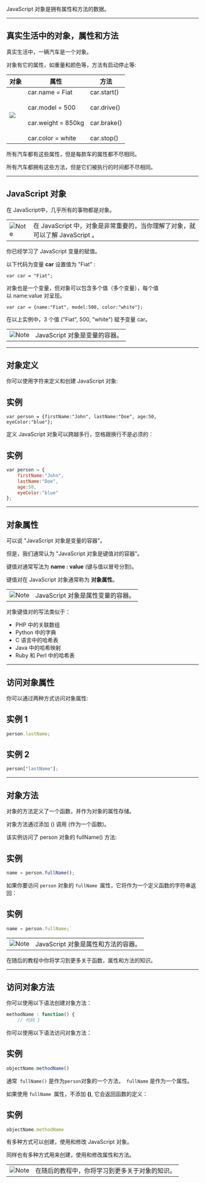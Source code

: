 JavaScript 对象是拥有属性和方法的数据。

---

## 真实生活中的对象，属性和方法

真实生活中，一辆汽车是一个对象。

对象有它的属性，如重量和颜色等，方法有启动停止等:

|对象|属性|方法|
|---|---|---|
|![](https://www.runoob.com/images/objectExplained.gif)|car.name = Fiat  <br>  <br>car.model = 500  <br>  <br>car.weight = 850kg  <br>  <br>car.color = white|car.start()  <br>  <br>car.drive()  <br>  <br>car.brake()  <br>  <br>car.stop()|

所有汽车都有这些属性，但是每款车的属性都不尽相同。

所有汽车都拥有这些方法，但是它们被执行的时间都不尽相同。

---

## JavaScript 对象

在 JavaScript中，几乎所有的事物都是对象。

|   |   |
|---|---|
|![Note](https://www.runoob.com/images/lamp.jpg)|在 JavaScript 中，对象是非常重要的，当你理解了对象，就可以了解 JavaScript 。|

你已经学习了 JavaScript 变量的赋值。

以下代码为变量 **car** 设置值为 "Fiat" :

``` JS
var car = "Fiat";
```

对象也是一个变量，但对象可以包含多个值（多个变量），每个值以 name:value 对呈现。

``` JS
var car = {name:"Fiat", model:500, color:"white"};
```

在以上实例中，3 个值 ("Fiat", 500, "white") 赋予变量 car。

|   |   |
|---|---|
|![Note](https://www.runoob.com/images/lamp.jpg)|JavaScript 对象是变量的容器。|

---

## 对象定义

你可以使用字符来定义和创建 JavaScript 对象:

## 实例

``` JS
var person = {firstName:"John", lastName:"Doe", age:50, eyeColor:"blue"};  
```


定义 JavaScript 对象可以跨越多行，空格跟换行不是必须的：

## 实例

``` js
var person = {  
    firstName:"John",  
    lastName:"Doe",  
    age:50,  
    eyeColor:"blue"  
};
```


  

---

## 对象属性

可以说 "JavaScript 对象是变量的容器"。

但是，我们通常认为 "JavaScript 对象是键值对的容器"。

键值对通常写法为 **name : value** (键与值以冒号分割)。

键值对在 JavaScript 对象通常称为 **对象属性**。

|   |   |
|---|---|
|![Note](https://www.runoob.com/images/lamp.jpg)|JavaScript 对象是属性变量的容器。|

对象键值对的写法类似于：

- PHP 中的关联数组
- Python 中的字典
- C 语言中的哈希表
- Java 中的哈希映射
- Ruby 和 Perl 中的哈希表

---

## 访问对象属性

你可以通过两种方式访问对象属性:

## 实例 1

``` js
person.lastName;
```
  

## 实例 2

``` js
person["lastName"];
```


---

## 对象方法

对象的方法定义了一个函数，并作为对象的属性存储。

对象方法通过添加 () 调用 (作为一个函数)。

该实例访问了 person 对象的 fullName() 方法:

## 实例

``` js
name = person.fullName();
```


如果你要访问 `person` 对象的 `fullName `属性，它将作为一个定义函数的字符串返回：

## 实例

``` js
name = person.fullName;`
```

|   |   |
|---|---|
|![Note](https://www.runoob.com/images/lamp.jpg)|JavaScript 对象是属性和方法的容器。|

在随后的教程中你将学习到更多关于函数，属性和方法的知识。

---

## 访问对象方法

你可以使用以下语法创建对象方法：

``` js
methodName : function() {
    // 代码 }
```

你可以使用以下语法访问对象方法：

## 实例

``` js
objectName.methodName()
```

通常` fullName()` 是作为` person `对象的一个方法，` fullName` 是作为一个属性。

如果使用 `fullName `属性，不添加 **()**, 它会返回函数的定义：

## 实例

``` js
objectName.methodName
```

有多种方式可以创建，使用和修改 JavaScript 对象。

同样也有多种方式用来创建，使用和修改属性和方法。

|   |   |
|---|---|
|![Note](https://www.runoob.com/images/lamp.jpg)|在随后的教程中，你将学习到更多关于对象的知识。|